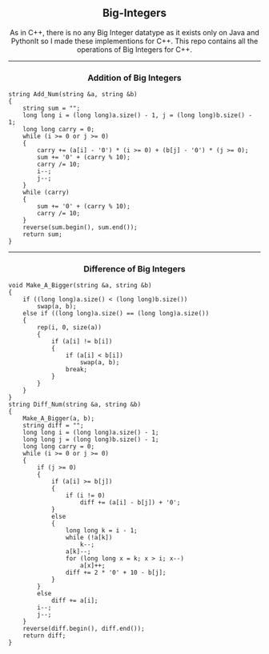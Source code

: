 <h2 align="center"> Big-Integers </h2>
<p align="center"> As in C++, there is no any Big Integer datatype as it exists only on Java and PythonIt so I made these implementions for C++. This repo contains all the operations of Big Integers for C++. </p>

---

<h3 align="center"> Addition of Big Integers </h3>

```
string Add_Num(string &a, string &b)
{
    string sum = "";
    long long i = (long long)a.size() - 1, j = (long long)b.size() - 1;
    long long carry = 0;
    while (i >= 0 or j >= 0)
    {
        carry += (a[i] - '0') * (i >= 0) + (b[j] - '0') * (j >= 0);
        sum += '0' + (carry % 10);
        carry /= 10;
        i--;
        j--;
    }
    while (carry)
    {
        sum += '0' + (carry % 10);
        carry /= 10;
    }
    reverse(sum.begin(), sum.end());
    return sum;
}
```
---

<h3 align="center"> Difference of Big Integers </h3>

```
void Make_A_Bigger(string &a, string &b)
{
    if ((long long)a.size() < (long long)b.size())
        swap(a, b);
    else if ((long long)a.size() == (long long)a.size())
    {
        rep(i, 0, size(a))
        {
            if (a[i] != b[i])
            {
                if (a[i] < b[i])
                    swap(a, b);
                break;
            }
        }
    }
}
string Diff_Num(string &a, string &b)
{
    Make_A_Bigger(a, b);
    string diff = "";
    long long i = (long long)a.size() - 1;
    long long j = (long long)b.size() - 1;
    long long carry = 0;
    while (i >= 0 or j >= 0)
    {
        if (j >= 0)
        {
            if (a[i] >= b[j])
            {
                if (i != 0)
                    diff += (a[i] - b[j]) + '0'; 
            }
            else
            {
                long long k = i - 1;
                while (!a[k])
                    k--;
                a[k]--;
                for (long long x = k; x > i; x--)
                    a[x]++;
                diff += 2 * '0' + 10 - b[j];
            }
        }
        else
            diff += a[i];
        i--;
        j--;
    }
    reverse(diff.begin(), diff.end());
    return diff;
}
```
